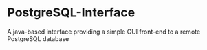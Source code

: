 PostgreSQL-Interface
====================

A java-based interface providing a simple GUI front-end to a remote PostgreSQL database
